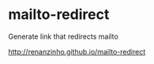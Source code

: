 # mailto-redirect
Generate link that redirects mailto

<http://renanzinho.github.io/mailto-redirect>
